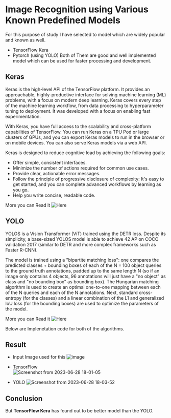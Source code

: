 
# **Image Recognition using Various Known Predefined Models**
For this purpose of study I have selected to model which are widely popular and known as well.
- TensorFlow Kera
- Pytorch (using YOLO)
Both of Them are good and well implemented model which can be used for faster processing and development.

## Keras
Keras is the high-level API of the TensorFlow platform. It provides an approachable, highly-productive interface for solving machine learning (ML) problems, with a focus on modern deep learning. Keras covers every step of the machine learning workflow, from data processing to hyperparameter tuning to deployment. It was developed with a focus on enabling fast experimentation.

With Keras, you have full access to the scalability and cross-platform capabilities of TensorFlow. You can run Keras on a TPU Pod or large clusters of GPUs, and you can export Keras models to run in the browser or on mobile devices. You can also serve Keras models via a web API.

Keras is designed to reduce cognitive load by achieving the following goals:

 - Offer simple, consistent interfaces.
 - Minimize the number of actions required for common use cases.
 - Provide clear, actionable error messages.
 - Follow the principle of progressive disclosure of complexity: It's easy to get started, and you can complete advanced workflows by learning as you go.
 - Help you write concise, readable code.

More you can Read it ![Here ](https://www.tensorflow.org/guide/keras)

## YOLO
YOLOS is a Vision Transformer (ViT) trained using the DETR loss. Despite its simplicity, a base-sized YOLOS model is able to achieve 42 AP on COCO validation 2017 (similar to DETR and more complex frameworks such as Faster R-CNN).

The model is trained using a "bipartite matching loss": one compares the predicted classes + bounding boxes of each of the N = 100 object queries to the ground truth annotations, padded up to the same length N (so if an image only contains 4 objects, 96 annotations will just have a "no object" as class and "no bounding box" as bounding box). The Hungarian matching algorithm is used to create an optimal one-to-one mapping between each of the N queries and each of the N annotations. Next, standard cross-entropy (for the classes) and a linear combination of the L1 and generalized IoU loss (for the bounding boxes) are used to optimize the parameters of the model.

More you can Read it ![Here](https://huggingface.co/hustvl/yolos-tiny)

Below are Implenetation code for both of the algorithms.

## Result
- Input Image used for this
![image](https://github.com/shubhamashish33/image-recognition/assets/78084828/10435bd0-c7e4-4fad-8fd1-ad053daaa5a8)


- TensorFlow \
![Screenshot from 2023-06-28 18-01-05](https://github.com/shubhamashish33/image-recognition/assets/78084828/be38dfa7-8f83-4471-8417-369ac5ea0c5d)

- YOLO
![Screenshot from 2023-06-28 18-03-52](https://github.com/shubhamashish33/image-recognition/assets/78084828/8319b66f-d8ef-4634-88ce-209051293b77)

## Conclusion

But **TensorFlow Kera** has found out to be better model than the YOLO.

